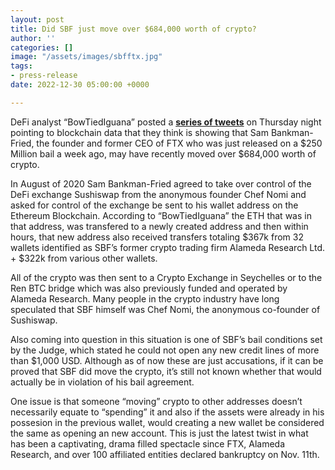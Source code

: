 ```yaml
---
layout: post
title: Did SBF just move over $684,000 worth of crypto?
author: ''
categories: []
image: "/assets/images/sbfftx.jpg"
tags:
- press-release
date: 2022-12-30 05:00:00 +0000

---
```

DeFi analyst “BowTiedIguana” posted a [**series of tweets**](https://twitter.com/BowTiedIguana/status/1608653434387050496) on Thursday night pointing to blockchain data that they think is showing that Sam Bankman-Fried, the founder and former CEO of FTX who was just released on a $250 Million bail a week ago, may have recently moved over $684,000 worth of crypto.

In August of 2020 Sam Bankman-Fried agreed to take over control of the DeFi exchange Sushiswap from the anonymous founder Chef Nomi and asked for control of the exchange be sent to his wallet address on the Ethereum Blockchain. According to “BowTiedIguana” the ETH that was in that address, was transfered to a newly created address and then within hours, that new address also received transfers totaling $367k from 32 wallets identified as SBF’s former crypto trading firm Alameda Research Ltd. + $322k from various other wallets.

All of the crypto was then sent to a Crypto Exchange in Seychelles or to the Ren BTC bridge which was also previously funded and operated by Alameda Research. Many people in the crypto industry have long speculated that SBF himself was Chef Nomi, the anonymous co-founder of Sushiswap.

Also coming into question in this situation is one of SBF’s bail conditions set by the Judge, which stated he could not open any new credit lines of more than $1,000 USD. Although as of now these are just accusations, if it can be proved that SBF did move the crypto, it’s still not known whether that would actually be in violation of his bail agreement.

One issue is that someone “moving” crypto to other addresses doesn’t necessarily equate to “spending” it and also if the assets were already in his possesion in the previous wallet, would creating a new wallet be considered the same as opening an new account. This is just the latest twist in what has been a captivating, drama filled spectacle since FTX, Alameda Research, and over 100 affiliated entities declared bankruptcy on Nov. 11th.

